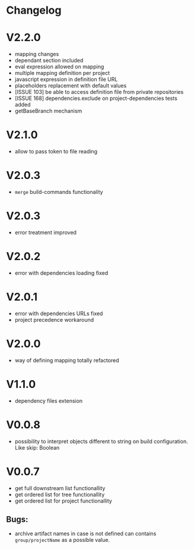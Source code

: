 # Changelog

# V2.2.0

- mapping changes
- dependant section included
- eval expression allowed on mapping
- multiple mapping definition per project
- javascript expression in definition file URL
- placeholders replacement with default values
- [ISSUE 103] be able to access definition file from private repositories
- [ISSUE 168] dependencies.exclude on project-dependencies tests added
- getBaseBranch mechanism

# V2.1.0

- allow to pass token to file reading

# V2.0.3

- `merge` build-commands functionality

# V2.0.3

- error treatment improved

# V2.0.2

- error with dependencies loading fixed

# V2.0.1

- error with dependencies URLs fixed
- project precedence workaround

# V2.0.0

- way of defining mapping totally refactored

# V1.1.0

- dependency files extension

# V0.0.8

- possibility to interpret objects different to string on build configuration. Like skip: Boolean

# V0.0.7

- get full downstream list functionallity
- get ordered list for tree functionallity
- get ordered list for project functionallity

## Bugs:

- archive artifact names in case is not defined can contains `group/projectName` as a possible value.
